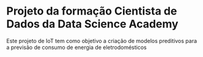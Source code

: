 # Projeto da formação Cientista de Dados da Data Science Academy

Este projeto de IoT tem como objetivo a criação de modelos preditivos para 
a previsão de consumo de energia de eletrodomésticos
